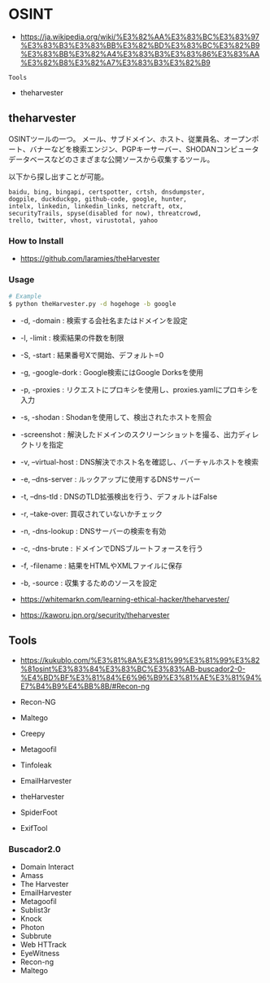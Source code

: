 # OSINT

- https://ja.wikipedia.org/wiki/%E3%82%AA%E3%83%BC%E3%83%97%E3%83%B3%E3%83%BB%E3%82%BD%E3%83%BC%E3%82%B9%E3%83%BB%E3%82%A4%E3%83%B3%E3%83%86%E3%83%AA%E3%82%B8%E3%82%A7%E3%83%B3%E3%82%B9

`Tools`

- theharvester

## theharvester

OSINTツールの一つ。
メール、サブドメイン、ホスト、従業員名、オープンポート、バナーなどを検索エンジン、PGPキーサーバー、SHODANコンピュータデータベースなどのさまざまな公開ソースから収集するツール。

以下から探し出すことが可能。

```
baidu, bing, bingapi, certspotter, crtsh, dnsdumpster,
dogpile, duckduckgo, github-code, google, hunter,
intelx, linkedin, linkedin_links, netcraft, otx,
securityTrails, spyse(disabled for now), threatcrowd,
trello, twitter, vhost, virustotal, yahoo
```

### How to Install

- https://github.com/laramies/theHarvester

### Usage

```bash
# Example
$ python theHarvester.py -d hogehoge -b google
```

- -d, -domain : 検索する会社名またはドメインを設定
- -l, -limit : 検索結果の件数を制限
- -S, -start : 結果番号Xで開始、デフォルト=0
- -g, -google-dork : Google検索にはGoogle Dorksを使用
- -p, -proxies : リクエストにプロキシを使用し、proxies.yamlにプロキシを入力
- -s, -shodan : Shodanを使用して、検出されたホストを照会
- -screenshot : 解決したドメインのスクリーンショットを撮る、出力ディレクトリを指定
- -v, –virtual-host : DNS解決でホスト名を確認し、バーチャルホストを検索
- -e, –dns-server : ルックアップに使用するDNSサーバー
- -t, –dns-tld : DNSのTLD拡張検出を行う、デフォルトはFalse
- -r, –take-over: 買収されていないかチェック
- -n, -dns-lookup : DNSサーバーの検索を有効
- -c, -dns-brute : ドメインでDNSブルートフォースを行う
- -f, -filename : 結果をHTMLやXMLファイルに保存
- -b, -source : 収集するためのソースを設定

- https://whitemarkn.com/learning-ethical-hacker/theharvester/
- https://kaworu.jpn.org/security/theharvester

## Tools

- https://kukublo.com/%E3%81%8A%E3%81%99%E3%81%99%E3%82%81osint%E3%83%84%E3%83%BC%E3%83%AB-buscador2-0-%E4%BD%BF%E3%81%84%E6%96%B9%E3%81%AE%E3%81%94%E7%B4%B9%E4%BB%8B/#Recon-ng

- Recon-NG
- Maltego
- Creepy
- Metagoofil
- Tinfoleak
- EmailHarvester
- theHarvester
- SpiderFoot
- ExifTool


### Buscador2.0

- Domain Interact
- Amass
- The Harvester
- EmailHarvester
- Metagoofil
- Sublist3r
- Knock
- Photon
- Subbrute
- Web HTTrack
- EyeWitness
- Recon-ng
- Maltego
